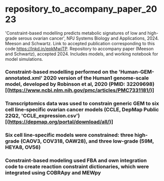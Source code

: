 # repository_to_accompany_paper_2023
'Constraint-based modelling predicts metabolic signatures of low and high-grade serous ovarian cancer', NPJ Systems Biology and Applications, 2024. Meeson and Schwartz.
Link to accepted publication corresponding to this code https://lnkd.in/epkMwiTP.
Repository to accompany paper (Meeson and Schwartz), accepted 2024. Includes models, and working notebook for model simulations. 

###   Constraint-based modelling performed on the 'Human-GEM-annotated.xml' 2020 version of the Human1 genome-scale model, developed by Robinson et al, 2020 (PMID: 32209698) [(https://www.ncbi.nlm.nih.gov/pmc/articles/PMC7331181/)]

###   Transcriptomics data was used to constrain generic GEM to six cell line-specific ovarian cancer models (CCLE, DepMap Public 22Q2, 'CCLE_expression.csv') [(https://depmap.org/portal/download/all/)]

###   Six cell line-specific models were constrained: three high-grade (CAOV3, COV318, OAW28), and three low-grade (59M, HEYA8, OV56)

###   Constraint-based modeling used FBA and own integration code to create reaction constraint dictionaries, which were integrated using COBRApy and MEWpy

